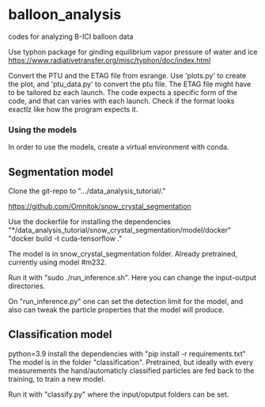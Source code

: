 # balloon_analysis
codes for analyzing B-ICI balloon data

Use typhon package for ginding equilibrium vapor pressure of water and ice
https://www.radiativetransfer.org/misc/typhon/doc/index.html

Convert the PTU and the ETAG file from esrange. 
Use 'plots.py' to create the plot, and 'ptu_data.py' to convert the ptu file. 
The ETAG file might have to be tailored bz each launch. The code expects a specific form of the code, and that can varies with each launch. Check if the format looks exactlz like how the program expects it.


### Using the models
In order to use the models, create a virtual environment with conda.

## Segmentation model
Clone the git-repo to ".../data_analysis_tutorial/."

https://github.com/Omnitok/snow_crystal_segmentation

Use the dockerfile for installing the dependencies "*/data_analysis_tutorial/snow_crystal_segmentation/model/docker" "docker build -t cuda-tensorflow ."

The model is in snow_crystal_segmentation folder. Already pretrained, currently using model #m232.

Run it with "sudo ./run_inference.sh". Here you can change the input-output directories.

On "run_inference.py" one can set the detection limit for the model, and also can tweak the particle properties that the model will produce.

## Classification model
python=3.9
install the dependencies with "pip install -r requirements.txt"
The model is in the folder "classification".
Pretrained, but ideally with every measurements the hand/automaticly classified particles are fed back to the training, to train a new model.

Run it with "classify.py" where the input/oputput folders can be set.
